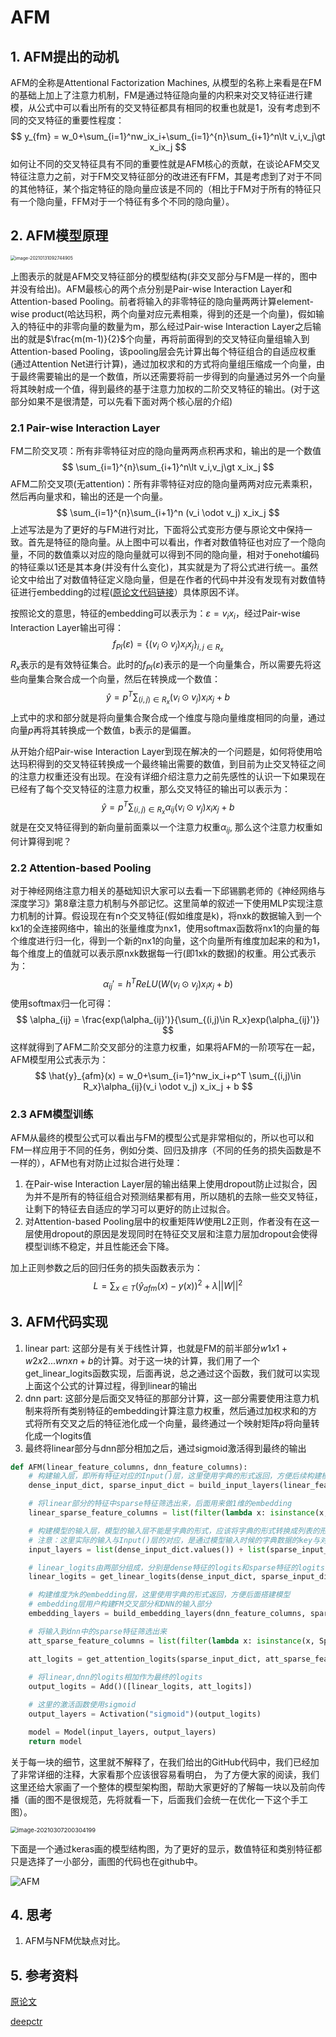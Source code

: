 # AFM

## 1. AFM提出的动机

AFM的全称是Attentional Factorization Machines, 从模型的名称上来看是在FM的基础上加上了注意力机制，FM是通过特征隐向量的内积来对交叉特征进行建模，从公式中可以看出所有的交叉特征都具有相同的权重也就是1，没有考虑到不同的交叉特征的重要性程度：
$$
y_{fm} = w_0+\sum_{i=1}^nw_ix_i+\sum_{i=1}^{n}\sum_{i+1}^n\lt v_i,v_j\gt x_ix_j
$$
如何让不同的交叉特征具有不同的重要性就是AFM核心的贡献，在谈论AFM交叉特征注意力之前，对于FM交叉特征部分的改进还有FFM，其是考虑到了对于不同的其他特征，某个指定特征的隐向量应该是不同的（相比于FM对于所有的特征只有一个隐向量，FFM对于一个特征有多个不同的隐向量）。

## 2. AFM模型原理

<img src="http://ryluo.oss-cn-chengdu.aliyuncs.com/图片image-20210131092744905.png" alt="image-20210131092744905" style="zoom: 50%;" />

上图表示的就是AFM交叉特征部分的模型结构(非交叉部分与FM是一样的，图中并没有给出)。AFM最核心的两个点分别是Pair-wise Interaction Layer和Attention-based Pooling。前者将输入的非零特征的隐向量两两计算element-wise product(哈达玛积，两个向量对应元素相乘，得到的还是一个向量)，假如输入的特征中的非零向量的数量为m，那么经过Pair-wise Interaction Layer之后输出的就是$\frac{m(m-1)}{2}$个向量，再将前面得到的交叉特征向量组输入到Attention-based Pooling，该pooling层会先计算出每个特征组合的自适应权重(通过Attention Net进行计算)，通过加权求和的方式将向量组压缩成一个向量，由于最终需要输出的是一个数值，所以还需要将前一步得到的向量通过另外一个向量将其映射成一个值，得到最终的基于注意力加权的二阶交叉特征的输出。(对于这部分如果不是很清楚，可以先看下面对两个核心层的介绍)

### 2.1 Pair-wise Interaction Layer

FM二阶交叉项：所有非零特征对应的隐向量两两点积再求和，输出的是一个数值
$$
\sum_{i=1}^{n}\sum_{i+1}^n\lt v_i,v_j\gt x_ix_j
$$
AFM二阶交叉项(无attention)：所有非零特征对应的隐向量两两对应元素乘积，然后再向量求和，输出的还是一个向量。
$$
\sum_{i=1}^{n}\sum_{i+1}^n (v_i \odot v_j) x_ix_j
$$
上述写法是为了更好的与FM进行对比，下面将公式变形方便与原论文中保持一致。首先是特征的隐向量。从上图中可以看出，作者对数值特征也对应了一个隐向量，不同的数值乘以对应的隐向量就可以得到不同的隐向量，相对于onehot编码的特征乘以1还是其本身(并没有什么变化)，其实就是为了将公式进行统一。虽然论文中给出了对数值特征定义隐向量，但是在作者的代码中并没有发现有对数值特征进行embedding的过程([原论文代码链接](https://github.com/hexiangnan/attentional_factorization_machine/blob/master/code/AFM.py)）具体原因不详。

按照论文的意思，特征的embedding可以表示为：$\varepsilon = {v_ix_i}$，经过Pair-wise Interaction Layer输出可得：
$$
f_{PI}(\varepsilon)=\{(v_i \odot v_j) x_ix_j\}_{i,j \in R_x}
$$
$R_x$表示的是有效特征集合。此时的$f_{PI}(\varepsilon)$表示的是一个向量集合，所以需要先将这些向量集合聚合成一个向量，然后在转换成一个数值：
$$
\hat{y} = p^T \sum_{(i,j)\in R_x}(v_i \odot v_j) x_ix_j + b
$$
上式中的求和部分就是将向量集合聚合成一个维度与隐向量维度相同的向量，通过向量$p$再将其转换成一个数值，b表示的是偏置。

从开始介绍Pair-wise Interaction Layer到现在解决的一个问题是，如何将使用哈达玛积得到的交叉特征转换成一个最终输出需要的数值，到目前为止交叉特征之间的注意力权重还没有出现。在没有详细介绍注意力之前先感性的认识一下如果现在已经有了每个交叉特征的注意力权重，那么交叉特征的输出可以表示为：
$$
\hat{y} = p^T \sum_{(i,j)\in R_x}\alpha_{ij}(v_i \odot v_j) x_ix_j + b
$$
就是在交叉特征得到的新向量前面乘以一个注意力权重$\alpha_{ij}$, 那么这个注意力权重如何计算得到呢？

### 2.2 Attention-based Pooling

对于神经网络注意力相关的基础知识大家可以去看一下邱锡鹏老师的《神经网络与深度学习》第8章注意力机制与外部记忆。这里简单的叙述一下使用MLP实现注意力机制的计算。假设现在有n个交叉特征(假如维度是k)，将nxk的数据输入到一个kx1的全连接网络中，输出的张量维度为nx1，使用softmax函数将nx1的向量的每个维度进行归一化，得到一个新的nx1的向量，这个向量所有维度加起来的和为1，每个维度上的值就可以表示原nxk数据每一行(即1xk的数据)的权重。用公式表示为：
$$
\alpha_{ij}' = h^T ReLU(W(v_i \odot v_j)x_ix_j + b)
$$
使用softmax归一化可得：
$$
\alpha_{ij} = \frac{exp(\alpha_{ij}')}{\sum_{(i,j)\in R_x}exp(\alpha_{ij}')}
$$
这样就得到了AFM二阶交叉部分的注意力权重，如果将AFM的一阶项写在一起，AFM模型用公式表示为：
$$
\hat{y}_{afm}(x) = w_0+\sum_{i=1}^nw_ix_i+p^T \sum_{(i,j)\in R_x}\alpha_{ij}(v_i \odot v_j) x_ix_j + b
$$
### 2.3 AFM模型训练

AFM从最终的模型公式可以看出与FM的模型公式是非常相似的，所以也可以和FM一样应用于不同的任务，例如分类、回归及排序（不同的任务的损失函数是不一样的），AFM也有对防止过拟合进行处理：

1. 在Pair-wise Interaction Layer层的输出结果上使用dropout防止过拟合，因为并不是所有的特征组合对预测结果都有用，所以随机的去除一些交叉特征，让剩下的特征去自适应的学习可以更好的防止过拟合。
2. 对Attention-based Pooling层中的权重矩阵$W$使用L2正则，作者没有在这一层使用dropout的原因是发现同时在特征交叉层和注意力层加dropout会使得模型训练不稳定，并且性能还会下降。

加上正则参数之后的回归任务的损失函数表示为：
$$
L = \sum_{x\in T} (\hat{y}_{afm}(x) - y(x))^2 + \lambda ||W||^2
$$
## 3. AFM代码实现

1. linear part: 这部分是有关于线性计算，也就是FM的前半部分$w1x1+w2x2...wnxn+b$的计算。对于这一块的计算，我们用了一个get_linear_logits函数实现，后面再说，总之通过这个函数，我们就可以实现上面这个公式的计算过程，得到linear的输出
2. dnn part: 这部分是后面交叉特征的那部分计算，这一部分需要使用注意力机制来将所有类别特征的embedding计算注意力权重，然后通过加权求和的方式将所有交叉之后的特征池化成一个向量，最终通过一个映射矩阵$p$将向量转化成一个logits值
3. 最终将linear部分与dnn部分相加之后，通过sigmoid激活得到最终的输出

```python
def AFM(linear_feature_columns, dnn_feature_columns):
    # 构建输入层，即所有特征对应的Input()层，这里使用字典的形式返回，方便后续构建模型
    dense_input_dict, sparse_input_dict = build_input_layers(linear_feature_columns + dnn_feature_columns)

    # 将linear部分的特征中sparse特征筛选出来，后面用来做1维的embedding
    linear_sparse_feature_columns = list(filter(lambda x: isinstance(x, SparseFeat), linear_feature_columns))

    # 构建模型的输入层，模型的输入层不能是字典的形式，应该将字典的形式转换成列表的形式
    # 注意：这里实际的输入与Input()层的对应，是通过模型输入时候的字典数据的key与对应name的Input层
    input_layers = list(dense_input_dict.values()) + list(sparse_input_dict.values())

    # linear_logits由两部分组成，分别是dense特征的logits和sparse特征的logits
    linear_logits = get_linear_logits(dense_input_dict, sparse_input_dict, linear_sparse_feature_columns)

    # 构建维度为k的embedding层，这里使用字典的形式返回，方便后面搭建模型
    # embedding层用户构建FM交叉部分和DNN的输入部分
    embedding_layers = build_embedding_layers(dnn_feature_columns, sparse_input_dict, is_linear=False)

    # 将输入到dnn中的sparse特征筛选出来
    att_sparse_feature_columns = list(filter(lambda x: isinstance(x, SparseFeat), dnn_feature_columns))

    att_logits = get_attention_logits(sparse_input_dict, att_sparse_feature_columns, embedding_layers) # B x (n(n-1)/2)
    
    # 将linear,dnn的logits相加作为最终的logits
    output_logits = Add()([linear_logits, att_logits])

    # 这里的激活函数使用sigmoid
    output_layers = Activation("sigmoid")(output_logits)

    model = Model(input_layers, output_layers)
    return model
```

关于每一块的细节，这里就不解释了，在我们给出的GitHub代码中，我们已经加了非常详细的注释，大家看那个应该很容易看明白， 为了方便大家的阅读，我们这里还给大家画了一个整体的模型架构图，帮助大家更好的了解每一块以及前向传播（画的图不是很规范，先将就看一下，后面我们会统一在优化一下这个手工图）。

<img src="http://ryluo.oss-cn-chengdu.aliyuncs.com/图片image-20210307200304199.png" alt="image-20210307200304199" style="zoom:67%;" />

下面是一个通过keras画的模型结构图，为了更好的显示，数值特征和类别特征都只是选择了一小部分，画图的代码也在github中。

![AFM](http://ryluo.oss-cn-chengdu.aliyuncs.com/图片AFM.png)

## 4. 思考

1. AFM与NFM优缺点对比。



## 5. 参考资料

[原论文](https://www.ijcai.org/Proceedings/2017/0435.pdf)

[deepctr](https://github.com/shenweichen/DeepCTR)



